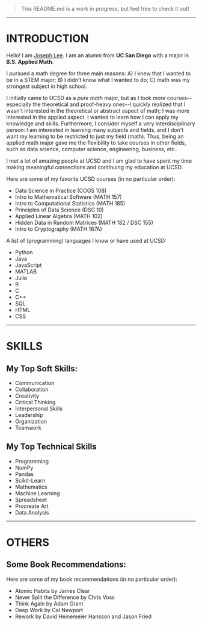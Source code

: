 > This README.md is a work in progress, but feel free to check it out!

---

<h1>INTRODUCTION</h1>
<p>
  Hello! I am <a href="https://www.linkedin.com/in/joseph-lee-243516242/">Joseph Lee</a>. 
  I am an alumni from <b>UC San Diego</b> with a major in <b>B.S. Applied Math</b>.

  I pursued a math degree for three main reasons:
  A) I knew that I wanted to be in a STEM major; B) I didn't know what I wanted to do; C) math was my strongest subject in high school.

  I initially came to UCSD as a <i>pure math</i> major, but as I took more courses--especially the theoretical and proof-heavy ones--I quickly 
  realized that I wasn't interested in the theoretical or abstract aspect of math; I was more interested in the applied aspect. I wanted to learn how I can apply
  my knowledge and skills. Furthermore, I consider myself a very interdisciplinary person: I am interested in learning many subjects and fields, and I don't want my
  learning to be restricted to just my field (math). Thus, being an applied math major gave me the flexibility to take courses in other fields, such as data science,
  computer science, engineering, business, etc..
  
  I met a lot of amazing people at UCSD and I am glad to have spent my time making meaningful connections and continuing my education at UCSD.

  Here are some of my favorite UCSD courses (in no particular order):
  <ul>
    <li>
      Data Science in Practice (COGS 108)
    </li>
    <li>
      Intro to Mathematical Software (MATH 157)
    </li>
    <li>
      Intro to Computational Statistics (MATH 185)
    </li>
    <li>
      Principles of Data Science (DSC 10)
    </li>
    <li>
      Applied Linear Algebra (MATH 102)
    </li>
    <li>
      Hidden Data in Random Matrices (MATH 182 / DSC 155)
    </li>
    <li>
      Intro to Cryptography (MATH 187A)
    </li>
  </ul>

  A list of (programming) languages I know or have used at UCSD:
  <ul>
    <li>Python</li>
    <li>Java</li>
    <li>JavaScript</li>
    <li>MATLAB</li>
    <li>Julia</li>
    <li>R</li>
    <li>C</li>
    <li>C++</li>
    <li>SQL</li>
    <li>HTML</li>
    <li>CSS</li>
  </ul>
</p>

---

<h1>SKILLS</h1>
<h2>My Top Soft Skills:</h2>
<ul>
  <li>Communication</li>
  <li>Collaboration</li>
  <li>Creativity</li>
  <li>Critical Thinking</li>
  <li>Interpersonal Skills</li>
  <li>Leadership</li>
  <li>Organization</li>
  <li>Teamwork</li>
</ul>

<h2>My Top Technical Skills</h2>
<ul>
  <li>Programming</li>
  <li>NumPy</li>
  <li>Pandas</li>
  <li>Scikit-Learn</li>
  <li>Mathematics</li>
  <li>Machine Learning</li>
  <li>Spreadsheet</li>
  <li>Procreate Art</li>
  <li>Data Analysis</li>
</ul>

---

<h1>OTHERS</h1>
<h2>Some Book Recommendations:</h2>
Here are some of my book recommendations (in no particular order):
<ul>
  <li>Atomic Habits by James Clear</li>
  <li>Never Split the Difference by Chris Voss</li>
  <li>Think Again by Adam Grant</li>
  <li>Deep Work by Cal Newport</li>
  <li>Rework by David Heinemeier Hansson and Jason Fried</li>
</ul>
